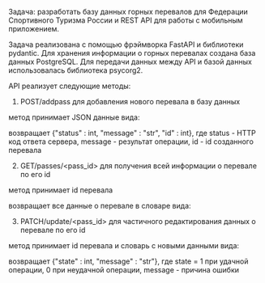 Задача: разработать базу данных горных перевалов для Федерации Спортивного Туризма России и REST API для работы с мобильным приложением.

Задача реализована с помощью фрэймворка FastAPI и библиотеки pydantic. Для хранения информации о горных перевалах создана база данных PostgreSQL. Для передачи данных между API и базой данных использовалась библиотека psycorg2.

API реализует следующие методы:

1. POST/addpass  для добавления нового перевала в базу данных

метод принимает JSON данные вида:

возвращает {"status" : int, "message" : "str", "id" : int}, где status - HTTP код ответа сервера, message - результат операции, id - id созданного перевала

2. GET/passes/<pass_id>  для получения всей информации о перевале по его id
  
метод принимает id перевала
  
возвращает все данные о перевале в словаре вида:
  
3. PATCH/update/<pass_id>  для частичного редактирования данных о перевале по его id

метод принимает id перевала и словарь с новыми данными вида:

возвращает {"state" : int, "message" : "str"}, где state = 1 при удачной операции, 0 при неудачной операции, message - причина ошибки
